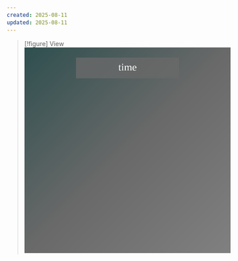 ```yaml
---
created: 2025-08-11
updated: 2025-08-11
---
```


> [!figure] View
![](04_Resources/Assets/Locations/location-city-time-time.svg)


